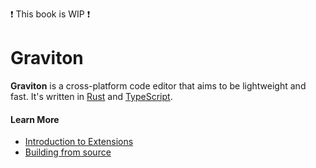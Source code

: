 ❗ This book is WIP ❗

# Graviton
**Graviton** is a cross-platform code editor that aims to be lightweight and fast. It's written in [Rust](https://www.rust-lang.org/) and [TypeScript](https://www.typescriptlang.org/).

#### Learn More

- [Introduction to Extensions](./developers/extensions.md.md)
- [Building from source](./internals/building.md.md)
